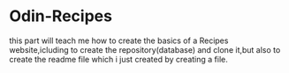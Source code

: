 # Odin-Recipes
this part will teach me how to create the basics of a Recipes website,icluding to create the repository(database) and clone it,but also to create the readme file which i just created by creating a file.
